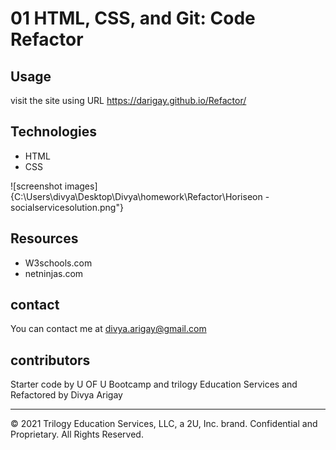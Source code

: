 # 01 HTML, CSS, and Git: Code Refactor

## Usage
visit the site using URL https://darigay.github.io/Refactor/

## Technologies
- HTML
- CSS

![screenshot images]{C:\Users\divya\Desktop\Divya\homework\Refactor\Horiseon -socialservicesolution.png"}

## Resources
- W3schools.com
- netninjas.com

## contact
You can contact me at divya.arigay@gmail.com

## contributors
Starter code by U OF U Bootcamp and trilogy Education Services and Refactored by Divya Arigay

- - -
© 2021 Trilogy Education Services, LLC, a 2U, Inc. brand. Confidential and Proprietary. All Rights Reserved.
